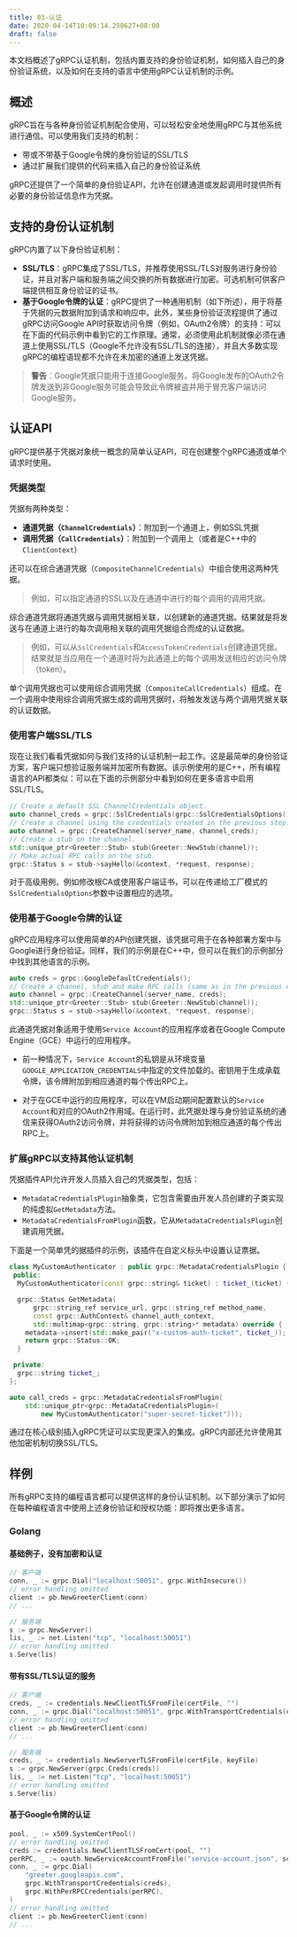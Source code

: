 ```yaml
---
title: 03-认证
date: 2020-04-14T10:09:14.258627+08:00
draft: false
---
```


本文档概述了gRPC认证机制，包括内置支持的身份验证机制，如何插入自己的身份验证系统，以及如何在支持的语言中使用gRPC认证机制的示例。

## 概述

gRPC旨在与各种身份验证机制配合使用，可以轻松安全地使用gRPC与其他系统进行通信。可以使用我们支持的机制：

- 带或不带基于Google令牌的身份验证的SSL/TLS  
- 通过扩展我们提供的代码来插入自己的身份验证系统

gRPC还提供了一个简单的身份验证API，允许在创建通道或发起调用时提供所有必要的身份验证信息作为凭据。

## 支持的身份认证机制

gRPC内置了以下身份验证机制：

- **SSL/TLS**：gRPC集成了SSL/TLS，并推荐使用SSL/TLS对服务进行身份验证，并且对客户端和服务端之间交换的所有数据进行加密。可选机制可供客户端提供相互身份验证的证书。
- **基于Google令牌的认证**：gRPC提供了一种通用机制（如下所述），用于将基于凭据的元数据附加到请求和响应中。此外，某些身份验证流程提供了通过gRPC访问Google API时获取访问令牌（例如，OAuth2令牌）的支持：可以在下面的代码示例中看到它的工作原理。通常，必须使用此机制就像必须在通道上使用SSL/TLS（Google不允许没有SSL/TLS的连接），并且大多数实现gRPC的编程语现都不允许在未加密的通道上发送凭据。

> **警告**：Google凭据只能用于连接Google服务。将Google发布的OAuth2令牌发送到非Google服务可能会导致此令牌被盗并用于冒充客户端访问Google服务。

## 认证API

gRPC提供基于凭据对象统一概念的简单认证API，可在创建整个gRPC通道或单个请求时使用。

### 凭据类型

凭据有两种类型：

- **通道凭据（`ChannelCredentials`）**：附加到一个通道上，例如SSL凭据
- **调用凭据（`CallCredentials`）**：附加到一个调用上（或者是C++中的`ClientContext`）

还可以在综合通道凭据（`CompositeChannelCredentials`）中组合使用这两种凭据。

> 例如，可以指定通道的SSL以及在通道中进行的每个调用的调用凭据。

综合通道凭据将通道凭据与调用凭据相关联，以创建新的通道凭据。结果就是将发送与在通道上进行的每次调用相关联的调用凭据组合而成的认证数据。

> 例如，可以从`SslCredentials`和`AccessTokenCredentials`创建通道凭据。结果就是当应用在一个通道时将为此通道上的每个调用发送相应的访问令牌（token）。

单个调用凭据也可以使用综合调用凭据（`CompositeCallCredentials`）组成。在一个调用中使用综合调用凭据生成的调用凭据时，将触发发送与两个调用凭据关联的认证数据。

### 使用客户端SSL/TLS

现在让我们看看凭据如何与我们支持的认证机制一起工作。这是最简单的身份验证方案，客户端只想验证服务端并加密所有数据。该示例使用的是C++，所有编程语言的API都类似：可以在下面的示例部分中看到如何在更多语言中启用SSL/TLS。

```c++
// Create a default SSL ChannelCredentials object.
auto channel_creds = grpc::SslCredentials(grpc::SslCredentialsOptions());
// Create a channel using the credentials created in the previous step.
auto channel = grpc::CreateChannel(server_name, channel_creds);
// Create a stub on the channel.
std::unique_ptr<Greeter::Stub> stub(Greeter::NewStub(channel));
// Make actual RPC calls on the stub.
grpc::Status s = stub->sayHello(&context, *request, response);
```

对于高级用例，例如修改根CA或使用客户端证书，可以在传递给工厂模式的`SslCredentialsOptions`参数中设置相应的选项。

### 使用基于Google令牌的认证

gRPC应用程序可以使用简单的API创建凭据，该凭据可用于在各种部署方案中与Google进行身份验证。同样，我们的示例是在C++中，但可以在我们的示例部分中找到其他语言的示例。

```c++
auto creds = grpc::GoogleDefaultCredentials();
// Create a channel, stub and make RPC calls (same as in the previous example)
auto channel = grpc::CreateChannel(server_name, creds);
std::unique_ptr<Greeter::Stub> stub(Greeter::NewStub(channel));
grpc::Status s = stub->sayHello(&context, *request, response);
```

此通道凭据对象适用于使用`Service Account`的应用程序或者在Google Compute Engine（GCE）中运行的应用程序。

- 前一种情况下，`Service Account`的私钥是从环境变量`GOOGLE_APPLICATION_CREDENTIALS`中指定的文件加载的。密钥用于生成承载令牌，该令牌附加到相应通道的每个传出RPC上。

- 对于在GCE中运行的应用程序，可以在VM启动期间配置默认的`Service Account`和对应的OAuth2作用域。在运行时，此凭据处理与身份验证系统的通信来获得OAuth2访问令牌，并将获得的访问令牌附加到相应通道的每个传出RPC上。

### 扩展gRPC以支持其他认证机制

凭据插件API允许开发人员插入自己的凭据类型，包括：

- `MetadataCredentialsPlugin`抽象类，它包含需要由开发人员创建的子类实现的纯虚拟`GetMetadata`方法。
- `MetadataCredentialsFromPlugin`函数，它从`MetadataCredentialsPlugin`创建调用凭据。
  
下面是一个简单凭的据插件的示例，该插件在自定义标头中设置认证票据。

```c++
class MyCustomAuthenticator : public grpc::MetadataCredentialsPlugin {
 public:
  MyCustomAuthenticator(const grpc::string& ticket) : ticket_(ticket) {}

  grpc::Status GetMetadata(
      grpc::string_ref service_url, grpc::string_ref method_name,
      const grpc::AuthContext& channel_auth_context,
      std::multimap<grpc::string, grpc::string>* metadata) override {
    metadata->insert(std::make_pair("x-custom-auth-ticket", ticket_));
    return grpc::Status::OK;
  }

 private:
  grpc::string ticket_;
};

auto call_creds = grpc::MetadataCredentialsFromPlugin(
    std::unique_ptr<grpc::MetadataCredentialsPlugin>(
        new MyCustomAuthenticator("super-secret-ticket")));
```

通过在核心级别插入gRPC凭证可以实现更深入的集成。gRPC内部还允许使用其他加密机制切换SSL/TLS。

## 样例

所有gRPC支持的编程语言都可以提供这样的身份认证机制。以下部分演示了如何在每种编程语言中使用上述身份验证和授权功能：即将推出更多语言。

### Golang

#### 基础例子，没有加密和认证

```go
// 客户端
conn, _ := grpc.Dial("localhost:50051", grpc.WithInsecure())
// error handling omitted
client := pb.NewGreeterClient(conn)
// ...

// 服务端
s := grpc.NewServer()
lis, _ := net.Listen("tcp", "localhost:50051")
// error handling omitted
s.Serve(lis)
```

#### 带有SSL/TLS认证的服务

```go
// 客户端
creds, _ := credentials.NewClientTLSFromFile(certFile, "")
conn, _ := grpc.Dial("localhost:50051", grpc.WithTransportCredentials(creds))
// error handling omitted
client := pb.NewGreeterClient(conn)
// ...

// 服务端
creds, _ := credentials.NewServerTLSFromFile(certFile, keyFile)
s := grpc.NewServer(grpc.Creds(creds))
lis, _ := net.Listen("tcp", "localhost:50051")
// error handling omitted
s.Serve(lis)
```

#### 基于Google令牌的认证

```go
pool, _ := x509.SystemCertPool()
// error handling omitted
creds := credentials.NewClientTLSFromCert(pool, "")
perRPC, _ := oauth.NewServiceAccountFromFile("service-account.json", scope)
conn, _ := grpc.Dial(
    "greeter.googleapis.com",
    grpc.WithTransportCredentials(creds),
    grpc.WithPerRPCCredentials(perRPC),
)
// error handling omitted
client := pb.NewGreeterClient(conn)
// ...
```
